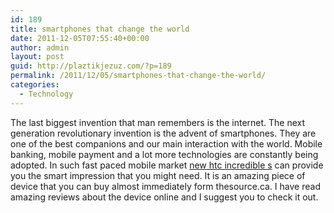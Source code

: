 ```yaml
---
id: 189
title: smartphones that change the world
date: 2011-12-05T07:55:40+00:00
author: admin
layout: post
guid: http://plaztikjezuz.com/?p=189
permalink: /2011/12/05/smartphones-that-change-the-world/
categories:
  - Technology
---
```

The last biggest invention that man remembers is the internet. The next generation revolutionary invention is the advent of smartphones. They are one of the best companions and our main interaction with the world. Mobile banking, mobile payment and a lot more technologies are constantly being adopted. In such fast paced mobile market [new htc incredible s](http://www.thesource.ca/estore/product.aspx?language=en-CA&catalog=Online&category=bell-plan-cell-phones&product=1716059) can provide you the smart impression that you might need. It is an amazing piece of device that you can buy almost immediately form thesource.ca. I have read amazing reviews about the device online and I suggest you to check it out.
